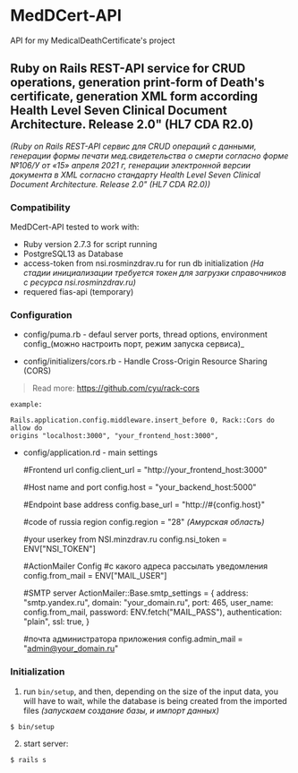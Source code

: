 # MedDCert-API
API for my MedicalDeathCertificate's project 
## Ruby on Rails REST-API service for CRUD operations, generation print-form of Death's certificate, generation XML form according Health Level Seven Clinical Document Architecture. Release 2.0" (HL7 CDA R2.0)
_(Ruby on Rails REST-API сервис для CRUD операций с данными, генерации формы печати мед.свидетельства о смерти согласно форме №106/У от «15» апреля 2021 г, генерации электронной версии документа в XML согласно стандарту Health Level Seven Clinical Document Architecture. Release 2.0" (HL7 CDA R2.0))_
### Compatibility
  MedDCert-API tested to work with:
  * Ruby version 2.7.3 for script running
  * PostgreSQL13 as Database 
  * access-token from nsi.rosminzdrav.ru for run db initialization
  _(На стадии инициализации требуется токен для загрузки справочников с ресурса nsi.rosminzdrav.ru)_
 * requered fias-api (temporary)

### Configuration
  * config/puma.rb - defaul server ports, thread options, environment config_(можно настроить порт, режим запуска сервиса)_

  * config/initializers/cors.rb - Handle Cross-Origin Resource      Sharing (CORS) 
  >Read more: https://github.com/cyu/rack-cors

    example:

    Rails.application.config.middleware.insert_before 0, Rack::Cors do allow do
    origins "localhost:3000", "your_frontend_host:3000",

  * config/application.rd - main settings
    
    #Frontend url 
    config.client_url = "http://your_frontend_host:3000"
    
    #Host name and port 
    config.host = "your_backend_host:5000"
    
    #Endpoint base address 
    config.base_url = "http://#{config.host}"

    #code of russia region 
    config.region = "28" _(Амурская область)_

    #your userkey from NSI.minzdrav.ru 
    config.nsi_token = ENV["NSI_TOKEN"]   

    #ActionMailer Config
    #c какого адреса рассылать уведомления 
    config.from_mail = ENV["MAIL_USER"]

    #SMTP server
    ActionMailer::Base.smtp_settings = {
      address: "smtp.yandex.ru",
      domain: "your_domain.ru",
      port: 465,
      user_name: config.from_mail,
      password: ENV.fetch("MAIL_PASS"),
      authentication: "plain",
      ssl: true,
    }  
      
    #почта администратора приложения 
    config.admin_mail = "admin@your_domain.ru"

### Initialization    
  1. run `bin/setup`, and then, depending on the size of the input data, you will have to wait, while the database is being created from the imported files _(запускаем создание базы, и импорт данных)_
    
    $ bin/setup

  2. start server:
    
    $ rails s